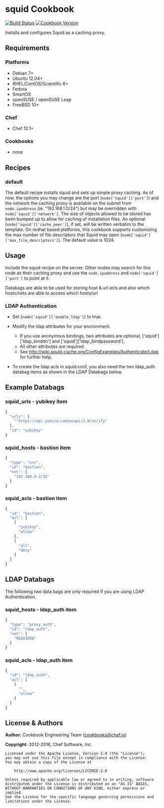 # squid Cookbook

[![Build Status](https://travis-ci.org/chef-cookbooks/squid.svg?branch=master)](https://travis-ci.org/chef-cookbooks/squid) [![Cookbook Version](https://img.shields.io/cookbook/v/squid.svg)](https://supermarket.chef.io/cookbooks/squid)

Installs and configures Squid as a caching proxy.

## Requirements

### Platforms

- Debian 7+
- Ubuntu 12.04+
- RHEL/CentOS/Scientific 6+
- Fedora
- SmartOS
- openSUSE / openSUSE Leap
- FreeBSD 10+

### Chef

- Chef 12.1+

### Cookbooks

- none

## Recipes

### default

The default recipe installs squid and sets up simple proxy caching. As of now, the options you may change are the port (`node['squid']['port']`) and the network the caching proxy is available on the subnet from `node.ipaddress` (ie. "192.168.1.0/24") but may be overridden with `node['squid']['network']`. The size of objects allowed to be stored has been bumped up to allow for caching of installation files. An optional (`node['squid']['cache_peer']`), if set, will be written verbatim to the template. On redhat based platforms, this cookbook supports customizing the max number of file descriptors that Squid may open (`node['squid']['max_file_descriptors']`). The default value is 1024.

## Usage

Include the squid recipe on the server. Other nodes may search for this node as their caching proxy and use the `node.ipaddress` and `node['squid']['port']` to point at it.

Databags are able to be used for storing host & url acls and also which hosts/nets are able to access which hosts/url

### LDAP Authentication

- Set (`node['squid']['enable_ldap']`) to true.
- Modify the ldap attributes for your environment.

  - If you use anonymous bindings, two attributes are optional, ['squid']['ldap_binddn'] and ['squid']['ldap_bindpassword'].
  - All other attributes are required.
  - See <http://wiki.squid-cache.org/ConfigExamples/Authenticate/Ldap> for further help.

- To create the ldap acls in squid.conf, you also need the two ldap_auth databag items as shown in the LDAP Databags below.

## Example Databags

### squid_urls - yubikey item

```javascript
{
  "urls": [
    "^https://api.yubico.com/wsapi/2.0/verify"
  ],
  "id": "yubikey"
}
```

### squid_hosts - bastion item

```javascript
{
  "type": "src",
  "id": "bastion",
  "net": [
    "192.168.0.2/32"
  ]
}
```

### squid_acls - bastion item

```javascript
{
  "id": "bastion",
  "acl": [
    [
      "yubikey",
      "allow"
    ],
    [
      "all",
      "deny"
    ]
  ]
}
```

## LDAP Databags

The following two data bags are only required if you are using LDAP Authentication.

### squid_hosts - ldap_auth item

```javascript
{
  "type": "proxy_auth",
  "id": "ldap_auth",
  "net": [
    "REQUIRED"
  ]
}
```

### squid_acls - ldap_auth item

```javascript
{
  "id": "ldap_auth",
  "acl": [
    [
      "",
      "allow"
    ]
  ]
}
```

## License & Authors

**Author:** Cookbook Engineering Team ([cookbooks@chef.io](mailto:cookbooks@chef.io))

**Copyright:** 2012-2016, Chef Software, Inc.

```
Licensed under the Apache License, Version 2.0 (the "License");
you may not use this file except in compliance with the License.
You may obtain a copy of the License at

    http://www.apache.org/licenses/LICENSE-2.0

Unless required by applicable law or agreed to in writing, software
distributed under the License is distributed on an "AS IS" BASIS,
WITHOUT WARRANTIES OR CONDITIONS OF ANY KIND, either express or implied.
See the License for the specific language governing permissions and
limitations under the License.
```
